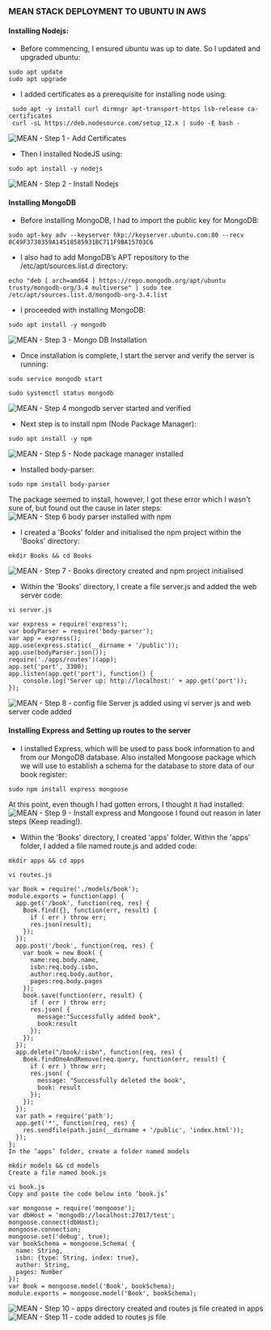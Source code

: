 ### MEAN STACK DEPLOYMENT TO UBUNTU IN AWS

#### Installing Nodejs:
* Before commencing, I ensured ubuntu was up to date. So I updated and upgraded ubuntu:
```
sudo apt update
sudo apt upgrade
```
* I added certificates as a prerequisite for installing node using:
```
 sudo apt -y install curl dirmngr apt-transport-https lsb-release ca-certificates
 curl -sL https://deb.nodesource.com/setup_12.x | sudo -E bash -
 ```
 ![MEAN - Step 1 - Add Certificates](https://user-images.githubusercontent.com/116941965/211064623-73bd5694-4277-483e-b779-b565060b78d4.PNG)
 
 * Then I installed NodeJS using:
```
sudo apt install -y nodejs
```
![MEAN - Step 2 - Install Nodejs](https://user-images.githubusercontent.com/116941965/211075270-e7bae615-cfe9-4327-b8d0-ee79a4a25a6e.PNG)

#### Installing MongoDB
* Before installing MongoDB, I had to import the public key for MongoDB:
```
sudo apt-key adv --keyserver hkp://keyserver.ubuntu.com:80 --recv 0C49F3730359A14518585931BC711F9BA15703C6
```
* I also had to add MongoDB’s APT repository to the /etc/apt/sources.list.d directory:
```
echo "deb [ arch=amd64 ] https://repo.mongodb.org/apt/ubuntu trusty/mongodb-org/3.4 multiverse" | sudo tee /etc/apt/sources.list.d/mongodb-org-3.4.list
```
* I proceeded with installing MongoDB:
```
sudo apt install -y mongodb
```
![MEAN - Step 3 - Mongo DB Installation](https://user-images.githubusercontent.com/116941965/211077782-e3c3ffd1-f5b2-4736-9346-d96af8d84ea1.PNG)
* Once installation is complete, I start the server and verify the server is running:
```
sudo service mongodb start
```
```
sudo systemctl status mongodb
```
![MEAN - Step 4 mongodb server started and verified](https://user-images.githubusercontent.com/116941965/211078423-fa53a318-ad43-42a4-9cda-e34108f9da98.PNG)
* Next step is to install npm (Node Package Manager):
```
sudo apt install -y npm
```
![MEAN - Step 5 - Node package manager installed](https://user-images.githubusercontent.com/116941965/211079124-610d4225-7719-41d6-8c55-d5cd4990a042.PNG)
* Installed body-parser:
```
sudo npm install body-parser
```
The package seemed to install, however, I got these error which I wasn't sure of, but found out the cause in later steps:
![MEAN - Step 6 body parser installed with npm](https://user-images.githubusercontent.com/116941965/211081056-269055ee-86eb-4c08-859d-2acd922c8da9.PNG)
* I created a 'Books' folder and initialised the npm project within the 'Books' directory:
```
mkdir Books && cd Books
```
![MEAN - Step 7 - Books directory created and npm project initialised](https://user-images.githubusercontent.com/116941965/211081787-42000c8d-0c42-4478-8eab-e0528cf11e6f.PNG)
* Within the 'Books' directory, I create a file server.js and added the web server code:
```
vi server.js
```
```
var express = require('express');
var bodyParser = require('body-parser');
var app = express();
app.use(express.static(__dirname + '/public'));
app.use(bodyParser.json());
require('./apps/routes')(app);
app.set('port', 3300);
app.listen(app.get('port'), function() {
    console.log('Server up: http://localhost:' + app.get('port'));
});
```
![MEAN - Step 8 - config file Server js added using vi server js and web server code added](https://user-images.githubusercontent.com/116941965/211082599-27a5bce7-60b2-458d-9aa9-40544d2ea23e.PNG)
#### Installing Express and Setting up routes to the server
* I installed Express, which will be used to pass book information to and from our MongoDB database. Also installed Mongoose package which we will use to establish a schema for the database to store data of our book register:
```
sudo npm install express mongoose
```
At this point, even though I had gotten errors, I thought it had installed:
![MEAN - Step 9 - Install express and Mongoose](https://user-images.githubusercontent.com/116941965/211083885-edefdcaa-8289-4b91-8547-162e8dbf2301.PNG)
I found out reason in later steps (Keep reading!).
* Within the 'Books' directory, I created 'apps' folder. Within the 'apps' folder, I added a file named route.js and added code:
```
mkdir apps && cd apps
```
```
vi routes.js
```
```
var Book = require('./models/book');
module.exports = function(app) {
  app.get('/book', function(req, res) {
    Book.find({}, function(err, result) {
      if ( err ) throw err;
      res.json(result);
    });
  }); 
  app.post('/book', function(req, res) {
    var book = new Book( {
      name:req.body.name,
      isbn:req.body.isbn,
      author:req.body.author,
      pages:req.body.pages
    });
    book.save(function(err, result) {
      if ( err ) throw err;
      res.json( {
        message:"Successfully added book",
        book:result
      });
    });
  });
  app.delete("/book/:isbn", function(req, res) {
    Book.findOneAndRemove(req.query, function(err, result) {
      if ( err ) throw err;
      res.json( {
        message: "Successfully deleted the book",
        book: result
      });
    });
  });
  var path = require('path');
  app.get('*', function(req, res) {
    res.sendfile(path.join(__dirname + '/public', 'index.html'));
  });
};
In the ‘apps’ folder, create a folder named models

mkdir models && cd models
Create a file named book.js

vi book.js
Copy and paste the code below into ‘book.js’

var mongoose = require('mongoose');
var dbHost = 'mongodb://localhost:27017/test';
mongoose.connect(dbHost);
mongoose.connection;
mongoose.set('debug', true);
var bookSchema = mongoose.Schema( {
  name: String,
  isbn: {type: String, index: true},
  author: String,
  pages: Number
});
var Book = mongoose.model('Book', bookSchema);
module.exports = mongoose.model('Book', bookSchema);
```
![MEAN - Step 10 - apps directory created and routes js file created in apps](https://user-images.githubusercontent.com/116941965/211085215-5cbbb6e3-5bb2-4c0d-9291-febc241dd734.PNG)
![MEAN - Step 11 - code added to routes js file](https://user-images.githubusercontent.com/116941965/211085296-ea9b1610-1c33-41cf-8be3-14a20e45553a.PNG)






